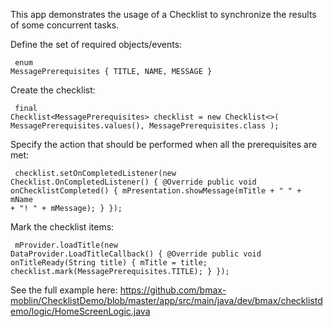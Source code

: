 This app demonstrates the usage of a Checklist to synchronize the results of some concurrent tasks. 

Define the set of required objects/events:
<code><pre>
enum MessagePrerequisites {
  TITLE, NAME, MESSAGE
}
</pre></code>

Create the checklist:
<code><pre>
final Checklist\<MessagePrerequisites\> checklist = new Checklist<>(
        MessagePrerequisites.values(), MessagePrerequisites.class
);
</pre></code>

Specify the action that should be performed when all the prerequisites are met:
<code><pre>
checklist.setOnCompletedListener(new Checklist.OnCompletedListener() {
    @Override
    public void onChecklistCompleted() {
        mPresentation.showMessage(mTitle + " " + mName + "! " + mMessage);
    }
});
</pre></code>

Mark the checklist items:
<code><pre>
mProvider.loadTitle(new DataProvider.LoadTitleCallback() {
    @Override
    public void onTitleReady(String title) {
        mTitle = title;
        checklist.mark(MessagePrerequisites.TITLE);
    }
});
</pre></code>

See the full example here: https://github.com/bmax-moblin/ChecklistDemo/blob/master/app/src/main/java/dev/bmax/checklistdemo/logic/HomeScreenLogic.java
